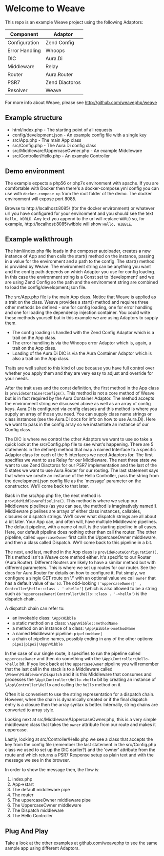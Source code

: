 # Welcome to Weave

This repo is an example Weave project using the following Adaptors:

Component | Adaptor
----------|--------
Configuration | Zend Config
Error Handling | Whoops
DIC | Aura.Di
Middleware | Relay
Router | Aura.Router
PSR7 | Zend Diactoros
Resolver | Weave

For more info about Weave, please see http://github.com/weavephp/weave

## Example structure
 * html/index.php - The starting point of all requests
 * config/development.json - An example config file with a single key
 * src/App.php - The main App class
 * src/Config.php - The Aura.Di config class
 * src/Middleware/UppercaseOwner.php - An example Middleware
 * src/Controller/Hello.php - An example Controller

## Demo environment

The example expects a php56 or php7x environment with apache. If you are comfortable with Docker then there's a docker-compose.yml config you can use with `docker-compose up` from the root folder of the demo. The docker environment will expose port 8085.

Browse to http://localhost:8085/ (for the docker environment) or whatever url you have configured for your environment and you should see the text `Hello, WORLD`. Any text you append to the url will replace `WORLD` so, for example, http://localhost:8085/wibble will show `Hello, WIBBLE`.

## Example walkthrough

The html/index.php file loads in the composer autoloader, creates a new instance of App and then calls the start() method on the instance, passing in a value for the environment and a path to the config. The start() method is provided by Weave. The environment string can be anything you want and the config path depends on which Adaptor you use for config loading. In this case the environment string is a Const set to 'development' and we are using Zend Config so the path and the environment string are combined to load the config/development.json file.

The src/App.php file is the main App class. Notice that Weave is applied as a trait on the class. Weave provides a start() method and requires three other methods be defined - one for config loading, one for error handling and one for loading the dependency injection container. You could write these methods yourself but in this example we are using Adaptors to supply them.

* The config loading is handled with the Zend Config Adaptor which is a trait on the App class.
* The error handling is via the Whoops error Adaptor which is, again, a trait on the App class.
* Loading of the Aura.Di DIC is via the Aura Container Adaptor which is also a trait on the App class.

Traits are well suited to this kind of use because you have full control over whether you apply them and they are very easy to adjust and override for your needs.

After the trait uses and the const definition, the first method in the App class is `provideContainerConfigs()`. This method is not a core method of Weave but is in fact required by the Aura Container Adaptor. The method accepts the environment string we discussed above as well as an array of config keys. Aura.Di is configured via config classes and this method is where you supply an array of those you need. You can supply class name strings or class instances (see the Aura.Di docs for info on how to use Aura.Di). Here we want to pass in the config array so we instantiate an instance of our Config class.

The DIC is where we control the other Adaptors we want to use so take a quick look at the src/Config.php file to see what's happening. There are 5 statements in the define() method that map a named Interface to a specific Adaptor class for each of the 5 interfaces we need Adaptors for. The first specifies we want to use Relay for our Middleware. The next three state we want to use Zend Diactoros for our PSR7 implementation and the last of the 5 states we want to use Aura.Router for our routing. The last statement says that when we create an instance of the Hello Controller, pass the string from the development.json config file as the 'message' parameter on the constructor. We'll come back to that later.

Back in the src/App.php file, the next method is `provideMiddlewarePipeline()`. This method is where we setup our Middleware pipelines (as you can see, the method is imaginatively named!). Middleware pipelines are arrays of either class instances, callables, closures or dispatch strings. We'll cover what dispatch strings are all about a bit later. Your App can, and often will, have multiple Middleware pipelines. The default pipeline, with a name of null, is the starting pipeline in all cases. Here, our default pipeline does nothing other than call the router. The other pipeline, called `uppercaseOwner` first calls the UppercaseOwner middleware, and then a class called Dispatch. We'll come back to this pipeline in a bit.

The next, and last, method in the App class is `provideRouteConfiguration()`. This method isn't a Weave core method either. It's specific to our Router (Aura.Router). Different Routers are likely to have a similar method but with different parameters. This is where we set up routes for our router. See the docs for Aura.Router for details on how to configure it. Put simply, we configure a single GET route on '/' with an optional value we call `owner` that has a default value of `World`. The odd-looking `['uppercaseOwner|' , Controller\Hello::class . '->hello']` (which is also allowed to be a string such as `'uppercaseOwner|Controller\Hello::class . '->hello'`) is the dispatch chain.

A dispatch chain can refer to:
* an invokable class: `\App\Wibble`
* a static method on a class: `\App\Wibble::methodName`
* a method on an instance of a class: `\App\Wibble->methodName`
* a named Middleware pipeline: `pipelineName|`
* a chain of pipeline names, possibly ending in any of the other options: `pipe1|pipe2|\App\Wibble`

In the case of our single route, it specifies to run the pipeline called `uppercaseOwner` and then do something with the `\App\Controller\Hello->hello` bit. If you look back at the `uppercaseOwner` pipeline you will remember that the last call in the stack is to a Middleware called `\Weave\Middleware\Dispatch` and it is this Middleware that consumes and processes the `\App\Controller\Hello->hello` bit by creating an instance of `\App\Controller\Hello` and calling the `hello` method on it.

Often it is convenient to use the string representation for a dispatch chain. However, when the chain is dynamically created or if the final dispatch entry is a closure then the array syntax is better. Internally, string chains are converted to array style.

Looking next at src/Middleware/UppercaseOwner.php, this is a very simple middleware class that takes the `owner` attribute from our route and makes it uppercase.

Lastly, looking at src/Controller/Hello.php we see a class that accepts the key from the config file (remember the last statement in the src/Config.php class we used to set up the DIC earlier?) and the 'owner' attribute from the route and which returns a PSR7 Response setup as plain text and with the message we see in the browser.

In order to show the message then, the flow is:
1. index.php
2. App->start
3. The default middleware pipe
4. The router
5. The uppercaseOwner middleware pipe
6. The UppercaseOwner middleware
7. The Dispatch middleware
8. The Hello Controller

## Plug And Play

Take a look at the other examples at github.com/weavephp to see the same sample app using different Adaptors.